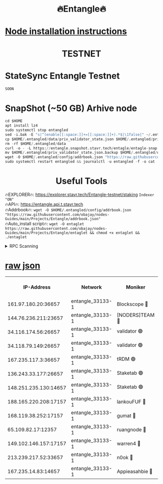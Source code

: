 <h1 align="center"> 🔥Entangle🔥</h1>

[Node installation instructions](https://github.com/obajay/nodes-Guides/tree/main/Projects/Entangle)
=

<h1 align="center"> TESTNET</h1>

# StateSync Entangle Testnet
```python
SOON
```
# SnapShot (~50 GB) Arhive node
```python
cd $HOME
apt install lz4
sudo systemctl stop entangled
sed -i.bak -E "s|^(enable[[:space:]]+=[[:space:]]+).*$|\1false|" ~/.entangled/config/config.toml
cp $HOME/.entangled/data/priv_validator_state.json $HOME/.entangled/priv_validator_state.json.backup
rm -rf $HOME/.entangled/data
curl -o - -L https://entangle.snapshot.stavr.tech/entagle/entagle-snap.tar.lz4 | lz4 -c -d - | tar -x -C $HOME/.entangled --strip-components 2
mv $HOME/.entangled/priv_validator_state.json.backup $HOME/.entangled/data/priv_validator_state.json
wget -O $HOME/.entangled/config/addrbook.json "https://raw.githubusercontent.com/obajay/nodes-Guides/main/Projects/Entangle/addrbook.json"
sudo systemctl restart entangled && journalctl -u entangled -f -o cat
```
 <h1 align="center"> Useful Tools</h1>
 
🔥EXPLORER🔥: https://explorer.stavr.tech/Entangle-testnet/staking        `Indexer "ON"` \
🔥API🔥:      https://entangle.api.t.stavr.tech \
🔥Addrbook🔥: ```wget -O $HOME/.entangled/config/addrbook.json "https://raw.githubusercontent.com/obajay/nodes-Guides/main/Projects/Entangle/addrbook.json"``` \
🔥Auto_install script🔥:  `wget -O entaglet https://raw.githubusercontent.com/obajay/nodes-Guides/main/Projects/Entangle/entaglet && chmod +x entaglet && ./entaglet`


<details>
<summary>RPC Scanning</summary>

<h2 align="center"> We scan nodes in real time every 4 hours. And we provide the final result of RPC endpoints.
We cannot influence the operation of these nodes in any way. </h2>


```python
If Voting Power is higher than 0 --> then the Node is a validator of the network and may be subject to attack and be a potential threat to the chain.
```
```python
We marked such validators with a red symbol
```

</details>

[raw json](https://rpc-check.entangt.stavr.tech/entangt/rpc-entangt-result.json)
=


<table><tr><th>IP-Address</th><th>Network</th><th>Moniker</th><th>Latest Block Height</th><th>Earliest Block Height</th><th>Catching Up</th><th>Tx Index</th><th>Voting Power</th><th>Scan Time</th></tr><tr><td>161.97.180.20:36657</td><td>entangle_33133-1</td><td>Blockscope 🔴</td><td>1781569</td><td>1</td><td>False</td><td>off</td><td>259586473635098</td><td>2024-01-20T16:11:04.864243052UTC</td></tr><tr><td>144.76.236.211:23657</td><td>entangle_33133-1</td><td>[NODERS]TEAM 🔴</td><td>1781570</td><td>1</td><td>False</td><td>off</td><td>47049700500000000</td><td>2024-01-20T16:11:12.539813808UTC</td></tr><tr><td>34.116.174.56:26657</td><td>entangle_33133-1</td><td>validator 🟢</td><td>1781570</td><td>1</td><td>False</td><td>on</td><td>0</td><td>2024-01-20T16:11:17.387952367UTC</td></tr><tr><td>34.118.79.149:26657</td><td>entangle_33133-1</td><td>validator 🟢</td><td>1781570</td><td>1</td><td>False</td><td>on</td><td>0</td><td>2024-01-20T16:11:18.108103155UTC</td></tr><tr><td>167.235.117.3:36657</td><td>entangle_33133-1</td><td>tRDM 🟢</td><td>1781570</td><td>1</td><td>False</td><td>on</td><td>0</td><td>2024-01-20T16:11:18.848322279UTC</td></tr><tr><td>136.243.33.177:26657</td><td>entangle_33133-1</td><td>Staketab 🟢</td><td>1781570</td><td>660001</td><td>False</td><td>on</td><td>0</td><td>2024-01-20T16:11:14.942800483UTC</td></tr><tr><td>148.251.235.130:14657</td><td>entangle_33133-1</td><td>Staketab 🟢</td><td>1781569</td><td>660801</td><td>False</td><td>on</td><td>0</td><td>2024-01-20T16:11:04.540955737UTC</td></tr><tr><td>188.165.220.208:17157</td><td>entangle_33133-1</td><td>lankouFUF 🔴</td><td>1781569</td><td>725001</td><td>False</td><td>on</td><td>215523891990001</td><td>2024-01-20T16:11:07.833268473UTC</td></tr><tr><td>168.119.38.252:17157</td><td>entangle_33133-1</td><td>gumat 🔴</td><td>1781569</td><td>962001</td><td>False</td><td>on</td><td>310873412868333</td><td>2024-01-20T16:11:07.549379189UTC</td></tr><tr><td>65.109.82.17:12357</td><td>entangle_33133-1</td><td>ruangnode 🔴</td><td>1781569</td><td>1312001</td><td>False</td><td>off</td><td>361496835362747</td><td>2024-01-20T16:11:05.255061620UTC</td></tr><tr><td>149.102.146.157:17157</td><td>entangle_33133-1</td><td>warren4 🔴</td><td>1781570</td><td>1436001</td><td>False</td><td>on</td><td>454417023854259</td><td>2024-01-20T16:11:12.303981303UTC</td></tr><tr><td>213.239.217.52:33657</td><td>entangle_33133-1</td><td>n0ok 🔴</td><td>1781570</td><td>1681570</td><td>False</td><td>off</td><td>46574292273662988</td><td>2024-01-20T16:11:17.610070905UTC</td></tr><tr><td>167.235.14.83:14657</td><td>entangle_33133-1</td><td>Appieasahbie 🔴</td><td>1781570</td><td>1716001</td><td>False</td><td>on</td><td>44123121801989996</td><td>2024-01-20T16:11:18.441192442UTC</td></tr></table>
